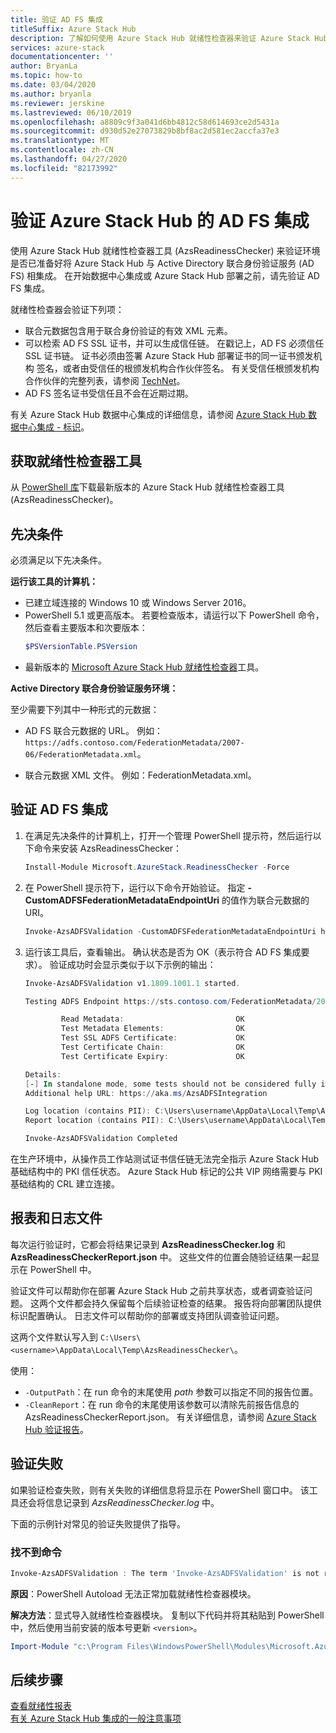 ```yaml
---
title: 验证 AD FS 集成
titleSuffix: Azure Stack Hub
description: 了解如何使用 Azure Stack Hub 就绪性检查器来验证 Azure Stack Hub 的 AD FS 集成。
services: azure-stack
documentationcenter: ''
author: BryanLa
ms.topic: how-to
ms.date: 03/04/2020
ms.author: bryanla
ms.reviewer: jerskine
ms.lastreviewed: 06/10/2019
ms.openlocfilehash: a8809c9f3a041d6bb4812c58d614693ce2d5431a
ms.sourcegitcommit: d930d52e27073829b8bf8ac2d581ec2accfa37e3
ms.translationtype: MT
ms.contentlocale: zh-CN
ms.lasthandoff: 04/27/2020
ms.locfileid: "82173992"
---
```

# <a name="validate-ad-fs-integration-for-azure-stack-hub"></a>验证 Azure Stack Hub 的 AD FS 集成

使用 Azure Stack Hub 就绪性检查器工具 (AzsReadinessChecker) 来验证环境是否已准备好将 Azure Stack Hub 与 Active Directory 联合身份验证服务 (AD FS) 相集成。 在开始数据中心集成或 Azure Stack Hub 部署之前，请先验证 AD FS 集成。

就绪性检查器会验证下列项：

* 联合元数据包含用于联合身份验证的有效 XML 元素。 
* 可以检索 AD FS SSL 证书，并可以生成信任链。  在戳记上，AD FS 必须信任 SSL 证书链。 证书必须由签署 Azure Stack Hub 部署证书的同一证书颁发机构  签名，或者由受信任的根颁发机构合作伙伴签名。 有关受信任根颁发机构合作伙伴的完整列表，请参阅 [TechNet](https://gallery.technet.microsoft.com/Trusted-Root-Certificate-123665ca)。
* AD FS 签名证书受信任且不会在近期过期。 

有关 Azure Stack Hub 数据中心集成的详细信息，请参阅 [Azure Stack Hub 数据中心集成 - 标识](azure-stack-integrate-identity.md)。

## <a name="get-the-readiness-checker-tool"></a>获取就绪性检查器工具

从 [PowerShell 库](https://aka.ms/AzsReadinessChecker)下载最新版本的 Azure Stack Hub 就绪性检查器工具 (AzsReadinessChecker)。  

## <a name="prerequisites"></a>先决条件

必须满足以下先决条件。

**运行该工具的计算机：**

* 已建立域连接的 Windows 10 或 Windows Server 2016。
* PowerShell 5.1 或更高版本。 若要检查版本，请运行以下 PowerShell 命令，然后查看主要版本和次要版本：    
    ```powershell
    $PSVersionTable.PSVersion
    ```
* 最新版本的 [Microsoft Azure Stack Hub 就绪性检查器](https://aka.ms/AzsReadinessChecker)工具。

**Active Directory 联合身份验证服务环境：**

至少需要下列其中一种形式的元数据：

- AD FS 联合元数据的 URL。 例如：`https://adfs.contoso.com/FederationMetadata/2007-06/FederationMetadata.xml`。
* 联合元数据 XML 文件。 例如：FederationMetadata.xml。

## <a name="validate-ad-fs-integration"></a>验证 AD FS 集成

1. 在满足先决条件的计算机上，打开一个管理 PowerShell 提示符，然后运行以下命令来安装 AzsReadinessChecker：

    ```powershell
    Install-Module Microsoft.AzureStack.ReadinessChecker -Force
    ```

1. 在 PowerShell 提示符下，运行以下命令开始验证。 指定 **-CustomADFSFederationMetadataEndpointUri** 的值作为联合元数据的 URI。

     ```powershell
     Invoke-AzsADFSValidation -CustomADFSFederationMetadataEndpointUri https://adfs.contoso.com/FederationMetadata/2007-06/FederationMetadata.xml
     ```

1. 运行该工具后，查看输出。 确认状态是否为 OK（表示符合 AD FS 集成要求）。 验证成功时会显示类似于以下示例的输出：

    ```powershell
    Invoke-AzsADFSValidation v1.1809.1001.1 started.

    Testing ADFS Endpoint https://sts.contoso.com/FederationMetadata/2007-06/FederationMetadata.xml

            Read Metadata:                         OK
            Test Metadata Elements:                OK
            Test SSL ADFS Certificate:             OK
            Test Certificate Chain:                OK
            Test Certificate Expiry:               OK

    Details:
    [-] In standalone mode, some tests should not be considered fully indicative of connectivity or readiness the Azure Stack Hub Stamp requires prior to Datacenter Integration.
    Additional help URL: https://aka.ms/AzsADFSIntegration

    Log location (contains PII): C:\Users\username\AppData\Local\Temp\AzsReadinessChecker\AzsReadinessChecker.log
    Report location (contains PII): C:\Users\username\AppData\Local\Temp\AzsReadinessChecker\AzsReadinessCheckerReport.json

    Invoke-AzsADFSValidation Completed
    ```

在生产环境中，从操作员工作站测试证书信任链无法完全指示 Azure Stack Hub 基础结构中的 PKI 信任状态。 Azure Stack Hub 标记的公共 VIP 网络需要与 PKI 基础结构的 CRL 建立连接。

## <a name="report-and-log-file"></a>报表和日志文件

每次运行验证时，它都会将结果记录到 **AzsReadinessChecker.log** 和 **AzsReadinessCheckerReport.json** 中。 这些文件的位置会随验证结果一起显示在 PowerShell 中。

验证文件可以帮助你在部署 Azure Stack Hub 之前共享状态，或者调查验证问题。 这两个文件都会持久保留每个后续验证检查的结果。 报告将向部署团队提供标识配置确认。 日志文件可以帮助你的部署或支持团队调查验证问题。

这两个文件默认写入到 `C:\Users\<username>\AppData\Local\Temp\AzsReadinessChecker\`。

使用：

* `-OutputPath`：在 run 命令的末尾使用 *path* 参数可以指定不同的报告位置。
* `-CleanReport`：在 run 命令的末尾使用该参数可以清除先前报告信息的 AzsReadinessCheckerReport.json。 有关详细信息，请参阅 [Azure Stack Hub 验证报告](azure-stack-validation-report.md)。

## <a name="validation-failures"></a>验证失败

如果验证检查失败，则有关失败的详细信息将显示在 PowerShell 窗口中。 该工具还会将信息记录到 *AzsReadinessChecker.log* 中。

下面的示例针对常见的验证失败提供了指导。

### <a name="command-not-found"></a>找不到命令

```powershell
Invoke-AzsADFSValidation : The term 'Invoke-AzsADFSValidation' is not recognized as the name of a cmdlet, function, script file, or operable program. Check the spelling of the name, or if a path was included, verify that the path is correct and try again.
```

**原因**：PowerShell Autoload 无法正常加载就绪性检查器模块。

**解决方法**：显式导入就绪性检查器模块。 复制以下代码并将其粘贴到 PowerShell 中，然后使用当前安装的版本号更新 `<version>`。

```powershell
Import-Module "c:\Program Files\WindowsPowerShell\Modules\Microsoft.AzureStack.ReadinessChecker\<version>\Microsoft.AzureStack.ReadinessChecker.psd1" -Force
```

## <a name="next-steps"></a>后续步骤

[查看就绪性报表](azure-stack-validation-report.md)  
[有关 Azure Stack Hub 集成的一般注意事项](azure-stack-datacenter-integration.md)  
